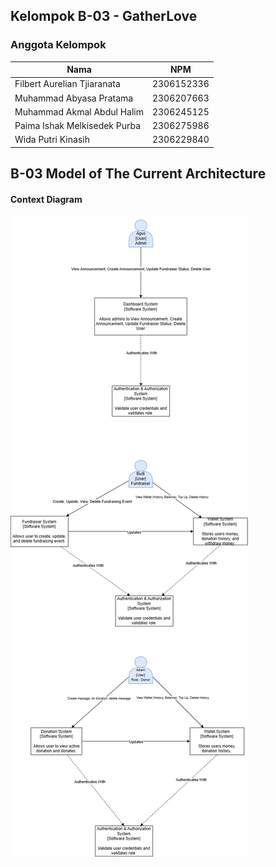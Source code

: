## Kelompok B-03 - GatherLove

<h3>Anggota Kelompok</h3>

| Nama | NPM |
|------|-----|
| Filbert Aurelian Tjiaranata | 2306152336 |
| Muhammad Abyasa Pratama | 2306207663 |
| Muhammad Akmal Abdul Halim | 2306245125 |
| Paima Ishak Melkisedek Purba | 2306275986 |
| Wida Putri Kinasih | 2306229840 |

## B-03 Model of The Current Architecture

#### Context Diagram 
![ContextDiagram](images/ContextDiagram.png)